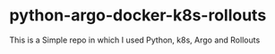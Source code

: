 # python-argo-docker-k8s-rollouts
 This is a Simple repo in which I used Python, k8s, Argo and Rollouts
